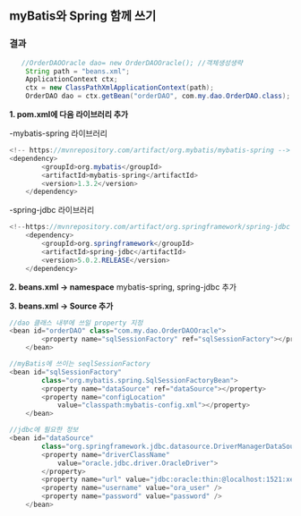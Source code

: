 ## myBatis와 Spring 함께 쓰기
### 결과 
```java
   //OrderDAOOracle dao= new OrderDAOOracle(); //객체생성생략
   	String path = "beans.xml";
	ApplicationContext ctx;
	ctx = new ClassPathXmlApplicationContext(path);
	OrderDAO dao = ctx.getBean("orderDAO", com.my.dao.OrderDAO.class);
```

**1. pom.xml에 다음 라이브러리 추가**

-mybatis-spring 라이브러리
```java
<!-- https://mvnrepository.com/artifact/org.mybatis/mybatis-spring -->
<dependency>
        <groupId>org.mybatis</groupId>
        <artifactId>mybatis-spring</artifactId>
        <version>1.3.2</version>
    </dependency>
```
-spring-jdbc 라이브러리
```java
<!--https://mvnrepository.com/artifact/org.springframework/spring-jdbc -->
    <dependency>
        <groupId>org.springframework</groupId>
        <artifactId>spring-jdbc</artifactId>
        <version>5.0.2.RELEASE</version>
    </dependency>
```
**2. beans.xml -> namespace**
mybatis-spring, spring-jdbc 추가

**3. beans.xml -> Source 추가**
```java
//dao 클래스 내부에 쓰일 property 지정
<bean id="orderDAO" class="com.my.dao.OrderDAOOracle">
		<property name="sqlSessionFactory" ref="sqlSessionFactory"></property>
	</bean>

//myBatis에 쓰이는 seqlSessionFactory
<bean id="sqlSessionFactory"
		class="org.mybatis.spring.SqlSessionFactoryBean">
		<property name="dataSource" ref="dataSource"></property>
		<property name="configLocation"
			value="classpath:mybatis-config.xml"></property>
	</bean>

//jdbc에 필요한 정보
<bean id="dataSource"
		class="org.springframework.jdbc.datasource.DriverManagerDataSource">
		<property name="driverClassName"
			value="oracle.jdbc.driver.OracleDriver">
		</property>
		<property name="url" value="jdbc:oracle:thin:@localhost:1521:xe" />
		<property name="username" value="ora_user" />
		<property name="password" value="password" />
	</bean>

```
<!--stackedit_data:
eyJoaXN0b3J5IjpbODYyMjI3NzA4LDg4NzkxNzU5OSwxNDAwMz
c1MjA0LDE1MTcwNjU1NSwxODA2NjA5OTQzLDU1NDI1ODUyLC0x
MDE4NTAwODYwLDE3NjAwNzMyNzIsLTg0MjQ3MDQ2MywtODI5MD
g2NTI3LC04ODg0MzY3ODFdfQ==
-->